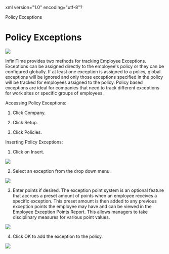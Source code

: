 xml version="1.0" encoding="utf-8"?





Policy Exceptions




# Policy Exceptions

![](images_2/PolicyExceptions.gif)

InfiniTime provides two methods for tracking Employee Exceptions. Exceptions can be assigned directly to the employee's policy or they can be configured globally. If at least one exception is assigned to a policy, global exceptions will be ignored and only those exceptions specified in the policy will be tracked for employees assigned to the policy. Policy based exceptions are ideal for companies that need to track different exceptions for work sites or specific groups of employees.

Accessing Policy Exceptions:

1. Click Company.

2. Click Setup.

3. Click Policies.

Inserting Policy Exceptions:

1. Click on Insert.

![](images_2/Insert_0.gif)

2. Select an exception from the drop down menu.

![](images_2/Insert_1.gif)

3. Enter points if desired. The exception point system is an optional feature that accrues a preset amount of points when an employee receives a specific exception. This preset amount is then added to any previous exception points the employee may have and can be viewed in the Employee Exception Points Report. This allows managers to take disciplinary measures for various point values.

![](images_2/Insert_3.gif)

4. Click OK to add the exception to the policy.

![](images_2/Insert_Final.gif)